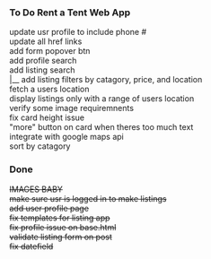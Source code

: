 ### To Do Rent a Tent Web App  


update usr profile to include phone #  
update all href links  
add form popover btn  
add profile search  
add listing search  
       |__ add listing filters by catagory, price, and location  
fetch a users location  
display listings only with a range of users location   
verify some image requiremnents  
fix card height issue  
"more" button on card when theres too much text  
integrate with google maps api   
sort by catagory   


### Done  
~~IMAGES BABY~~    
~~make sure usr is logged in to make listings~~  
~~add user profile page~~  
~~fix templates for listing app~~  
~~fix profile issue on base.html~~  
~~validate listing form on post~~  
~~fix datefield~~  
